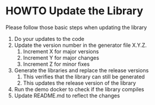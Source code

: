 # HOWTO Update the Library
Please follow those basic steps when updating the library
1. Do your updates to the code
2. Update the version number in the generator file X.Y.Z.
   1. Increment X for major versions
   2. Increment Y for major changes
   3. Increment Z for minor fixes
3. Generate the libraries and replace the release versions
   1. This verifies that the library can still be generated
   2. This updates the release version of the library
4. Run the demo docker to check if the library compiles
5. Update README.md to reflect the changes
